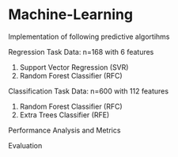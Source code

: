 # Machine-Learning

Implementation of following predictive algortihms

Regression Task Data: n=168 with 6 features
1) Support Vector Regression (SVR)
2) Random Forest Classifier (RFC)

Classification Task Data: n=600 with 112 features
1) Random Forest Classifier (RFC)
2) Extra Trees Classifier (RFE)

Performance Analysis and Metrics

Evaluation

